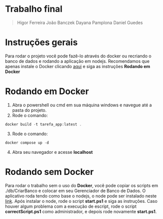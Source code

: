 # Trabalho final

> Higor Ferreira
    João Banczek
    Dayana Pamplona
    Daniel Guedes

# Instruções gerais

Para rodar o projeto você pode fazê-lo através do docker ou recriando o banco
de dados e rodando a aplicação em nodejs. Recomendamos que apenas instale o Docker
clicando [aqui](https://www.docker.com/) e siga as instruções **Rodando em Docker**


# Rodando em Docker

1. Abra o powershell ou cmd em sua máquina windows e navegue até a pasta do projeto.
2. Rode o comando:
```powershell
docker build -t tarefa_app:latest .
```
3. Rode o comando:
```powershell
docker compose up -d
```
4. Abra seu navegador e acesse **localhost**

# Rodando sem Docker

Para rodar o trabalho sem o uso do **Docker**, você pode copiar os scripts em
./db/CriarBanco e colocar em seu Gerenciador de Banco de Dados.
O aplicativo roda tendo como base o nodejs, o node pode ser instalado neste
[link](https://nodejs.org/en). Após instalar o node, rode o script **start.ps1** e
siga as instruções. Caso houver algum problema com a execução de escript, rode
o script **correctScript.ps1** como administrador, e depois rode novamente
**start.ps1**.